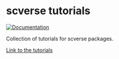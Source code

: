 # scverse tutorials

[![Documentation][badge-docs]][link-docs]

Collection of tutorials for scverse packages.

[Link to the tutorials][link-docs]

[link-docs]: https://scverse-tutorials.readthedocs.io/en/latest/
[badge-docs]: https://img.shields.io/readthedocs/scverse-tutorials
